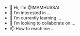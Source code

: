 - 👋 Hi, I’m @IMAMHUSSAI
- 👀 I’m interested in ...
- 🌱 I’m currently learning ...
- 💞️ I’m looking to collaborate on ...
- 📫 How to reach me ...

<!---
IMAMHUSSAI/IMAMHUSSAI is a ✨ special ✨ repository because its `README.md` (this file) appears on your GitHub profile.
You can click the Preview link to take a look at your changes.
--->
